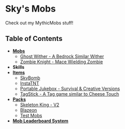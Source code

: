 # Sky's Mobs
Check out my MythicMobs stuff!

## Table of Contents
- [**Mobs**](https://github.com/SkyKiller6363/Skys-Mobs/tree/main/Mobs)
  - [Ghost Wither - A Bedrock Similar Wither](https://github.com/SkyKiller6363/Skys-Mobs/blob/main/Mobs/GhostWither_Mob.yml)
  - [Zombie Knight - Mace Wielding Zombie](https://github.com/SkyKiller6363/Skys-Mobs/blob/main/Mobs/ZombieKnight_Mace.yml)
- **Skills**
- [**Items**](https://github.com/SkyKiller6363/Skys-Mobs/tree/main/Items)
  - [SkyBomb](https://github.com/SkyKiller6363/Skys-Mobs/blob/main/Items/SkyBomb.yml)
  - [InstaTNT](https://github.com/SkyKiller6363/Skys-Mobs/tree/main/Items/InstaTNT)
  - [Portable Jukebox - Survival & Creative Versions](https://github.com/SkyKiller6363/Skys-Mobs/blob/main/Items/Portable_Jukebox.yml)
  - [TagStick - A Tag game similar to Cheese Touch](https://github.com/SkyKiller6363/Skys-Mobs/tree/main/Packs/TagStick)
- [**Packs**](https://github.com/SkyKiller6363/Skys-Mobs/tree/main/Packs)
  - [Skeleton King - V2](https://github.com/SkyKiller6363/Skys-Mobs/tree/main/Packs/SkeletonKingV2)
  - [Blazeon](https://github.com/SkyKiller6363/Skys-Mobs/tree/main/Packs/Blazeon)
  - [Test Mobs](https://github.com/SkyKiller6363/Skys-Mobs/tree/main/Packs/TestMobs)
- [**Mob Leaderboard System**](https://github.com/SkyKiller6363/Skys-Mobs/tree/main/Packs/KillTracker)
  
